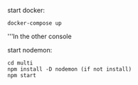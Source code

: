 start docker:

    docker-compose up

'''In the other console

start nodemon:

    cd multi
    npm install -D nodemon (if not install)
    npm start

